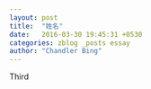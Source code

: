 ```yaml
---
layout: post
title:  "姓名"
date:   2016-03-30 19:45:31 +0530
categories: zblog _posts essay
author: "Chandler Bing"
---
```

Third
